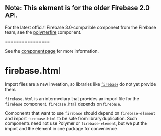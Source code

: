 ## Note: This element is for the older Firebase 2.0 API.
For the latest official Firebase 3.0-compatible component from the Firebase team,
see the [polymerfire](https://github.com/firebase/polymerfire) component.

================

See the [component page](https://elements.polymer-project.org/elements/firebase-element?active=firebase-collection) for more information.

firebase.html
=============

Import files are a new invention, so libraries like [`firebase`](http://firebase.com) do not yet provide them.

`firebase.html` is an intermediary that provides an import file for the `firebase` component. `firebase.html` depends on `firebase`.

Components that want to use `firebase` should depend on `firebase-element` and import `firebase.html` to be safe from library duplication.
Such components need not use Polymer or `firebase-element`, but we put the import and the element in one package for convenience.
